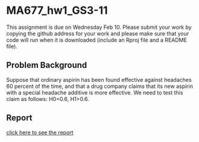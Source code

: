 # MA677_hw1_GS3-11
This assignment is due on Wednesday Feb 10.  Please submit your work by copying the github address for your work and please make sure that your code will run when it is downloaded (include an Rproj file and a README file).  

## Problem Background
Suppose that ordinary aspirin has been found effective against headaches 60 percent of the time, and that a drug company claims that its new aspirin with a special headache additive is more effective. We need to test this claim as follows: H0=0.6, H1>0.6.

## Report 
[click here to see the report](https://ron-li.github.io/MA677_hw1_GS3-11/Report.html)

